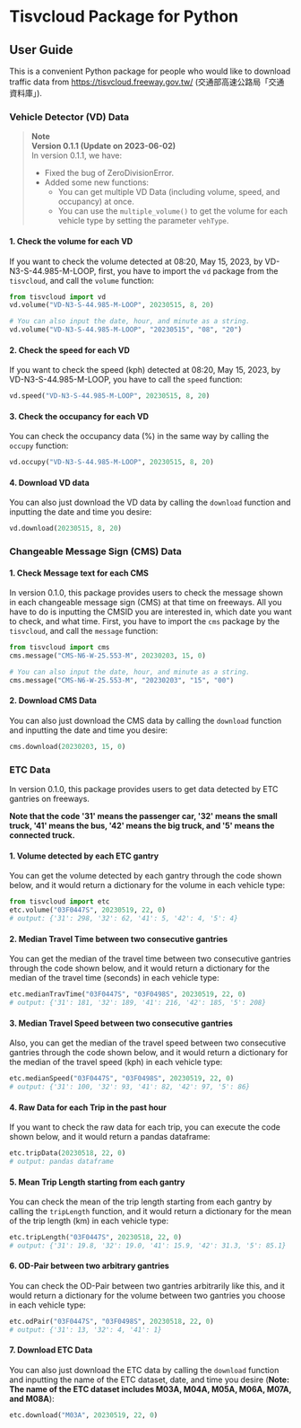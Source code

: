 # Tisvcloud Package for Python
## User Guide
This is a convenient Python package for people who would like to download traffic data 
from https://tisvcloud.freeway.gov.tw/ (交通部高速公路局「交通資料庫」).

### Vehicle Detector (VD) Data
> **Note**<br>
> __Version 0.1.1 (Update on 2023-06-02)__ <br>
> In version 0.1.1, we have:
> * Fixed the bug of ZeroDivisionError.
> * Added some new functions:
>   - You can get multiple VD Data (including volume, speed, and occupancy) at once.
>   - You can use the `multiple_volume()` to get the volume for each vehicle type by setting the parameter `vehType`.

#### 1. Check the volume for each VD
If you want to check the volume detected at 08:20, May 15, 2023, by VD-N3-S-44.985-M-LOOP, 
first, you have to import the `vd` package from the `tisvcloud`, and call the `volume` function:
```python
from tisvcloud import vd
vd.volume("VD-N3-S-44.985-M-LOOP", 20230515, 8, 20)

# You can also input the date, hour, and minute as a string.
vd.volume("VD-N3-S-44.985-M-LOOP", "20230515", "08", "20")
```

#### 2. Check the speed for each VD
If you want to check the speed (kph) detected at 08:20, May 15, 2023, by VD-N3-S-44.985-M-LOOP, you have to call the `speed` function:
```python
vd.speed("VD-N3-S-44.985-M-LOOP", 20230515, 8, 20)
```

#### 3. Check the occupancy for each VD
You can check the occupancy data (%) in the same way by calling the `occupy` function:
```python
vd.occupy("VD-N3-S-44.985-M-LOOP", 20230515, 8, 20)
```

#### 4. Download VD data
You can also just download the VD data by calling the `download` function and inputting the date and time you desire:
```python
vd.download(20230515, 8, 20)
```

### Changeable Message Sign (CMS) Data
#### 1. Check Message text for each CMS
In version 0.1.0, this package provides users to check the message shown in each changeable message sign (CMS) at that time on freeways.
All you have to do is inputting the CMSID you are interested in, which date you want to check, and what time. 
First, you have to import the `cms` package by the `tisvcloud`, and call the `message` function:
```python
from tisvcloud import cms
cms.message("CMS-N6-W-25.553-M", 20230203, 15, 0)

# You can also input the date, hour, and minute as a string.
cms.message("CMS-N6-W-25.553-M", "20230203", "15", "00")
```

#### 2. Download CMS Data
You can also just download the CMS data by calling the `download` function and inputting the date and time you desire:
```python
cms.download(20230203, 15, 0)
```

### ETC Data
In version 0.1.0, this package provides users to get data detected by ETC gantries on freeways.

**Note that the code '31' means the passenger car, '32' means the small truck, '41' means the bus, '42' means the big truck, and '5' means the connected truck.**

#### 1. Volume detected by each ETC gantry
You can get the volume detected by each gantry through the code shown below, and it would return a dictionary for the volume in each vehicle type:
```python
from tisvcloud import etc
etc.volume("03F0447S", 20230519, 22, 0)
# output: {'31': 298, '32': 62, '41': 5, '42': 4, '5': 4}
```

#### 2. Median Travel Time between two consecutive gantries
You can get the median of the travel time between two consecutive gantries through the code shown below, and it would return a dictionary for the median of the travel time (seconds) in each vehicle type:
```python
etc.medianTravTime("03F0447S", "03F0498S", 20230519, 22, 0)
# output: {'31': 181, '32': 189, '41': 216, '42': 185, '5': 208}
```

#### 3. Median Travel Speed between two consecutive gantries
Also, you can get the median of the travel speed between two consecutive gantries through the code shown below, and it would return a dictionary for the median of the travel speed (kph) in each vehicle type:
```python
etc.medianSpeed("03F0447S", "03F0498S", 20230519, 22, 0)
# output: {'31': 100, '32': 93, '41': 82, '42': 97, '5': 86}
```

#### 4. Raw Data for each Trip in the past hour
If you want to check the raw data for each trip, you can execute the code shown below, and it would return a pandas dataframe:
```python
etc.tripData(20230518, 22, 0)
# output: pandas dataframe
```

#### 5. Mean Trip Length starting from each gantry
You can check the mean of the trip length starting from each gantry by calling the `tripLength` function, and it would return a dictionary for the mean of the trip length (km) in each vehicle type:
```python
etc.tripLength("03F0447S", 20230518, 22, 0)
# output: {'31': 19.8, '32': 19.0, '41': 15.9, '42': 31.3, '5': 85.1}
```

#### 6. OD-Pair between two arbitrary gantries
You can check the OD-Pair between two gantries arbitrarily like this, and it would return a dictionary for the volume between two gantries you choose in each vehicle type:
```python
etc.odPair("03F0447S", "03F0498S", 20230518, 22, 0)
# output: {'31': 13, '32': 4, '41': 1}
```

#### 7. Download ETC Data
You can also just download the ETC data by calling the `download` function and inputting the name of the ETC dataset, date, and time you desire (**Note: The name of the ETC dataset includes M03A, M04A, M05A, M06A, M07A, and M08A**):
```python
etc.download("M03A", 20230519, 22, 0)
```
